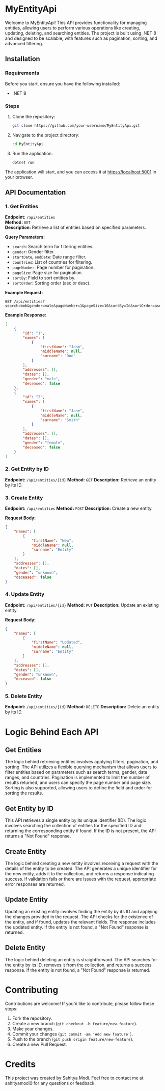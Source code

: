 # MyEntityApi

Welcome to MyEntityApi! This API provides functionality for managing entities, allowing users to perform various operations like creating, updating, deleting, and searching entities. The project is built using .NET 8 and designed to be scalable, with features such as pagination, sorting, and advanced filtering.

## Installation

### Requirements
Before you start, ensure you have the following installed:
- .NET 8

### Steps
1. Clone the repository:
    ```bash
    git clone https://github.com/your-username/MyEntityApi.git
    ```

2. Navigate to the project directory:
    ```bash
    cd MyEntityApi
    ```

3. Run the application:
    ```bash
    dotnet run
    ```

The application will start, and you can access it at [https://localhost:5001](https://localhost:5001) in your browser.

## API Documentation

### 1. Get Entities
**Endpoint:** `/api/entities`  
**Method:** `GET`  
**Description:** Retrieve a list of entities based on specified parameters.  

**Query Parameters:**
- `search`: Search term for filtering entities.
- `gender`: Gender filter.
- `startDate`, `endDate`: Date range filter.
- `countries`: List of countries for filtering.
- `pageNumber`: Page number for pagination.
- `pageSize`: Page size for pagination.
- `sortBy`: Field to sort entities by.
- `sortOrder`: Sorting order (asc or desc).

**Example Request:**
```http
GET /api/entities?search=bob&gender=male&pageNumber=1&pageSize=10&sortBy=Id&sortOrder=asc
```
**Example Response:**
```json
[
    {
        "id": "1",
        "names": [
            {
                "firstName": "John",
                "middleName": null,
                "surname": "Doe"
            }
        ],
        "addresses": [],
        "dates": [],
        "gender": "male",
        "deceased": false
    },
    {
        "id": "2",
        "names": [
            {
                "firstName": "Jane",
                "middleName": null,
                "surname": "Smith"
            }
        ],
        "addresses": [],
        "dates": [],
        "gender": "female",
        "deceased": false
    }
]
```

### 2. Get Entity by ID
**Endpoint:** `/api/entities/{id}`
**Method:** `GET`
**Description:** Retrieve an entity by its ID.

### 3. Create Entity
**Endpoint:** `/api/entities`
**Method:** `POST`
**Description:** Create a new entity.

**Request Body:**

```json
{
    "names": [
        {
            "firstName": "New",
            "middleName": null,
            "surname": "Entity"
        }
    ],
    "addresses": [],
    "dates": [],
    "gender": "unknown",
    "deceased": false
}
```

### 4. Update Entity
**Endpoint:** `/api/entities/{id}`
**Method:** `PUT`
**Description:** Update an existing entity.

**Request Body:**
```json
{
    "names": [
        {
            "firstName": "Updated",
            "middleName": null,
            "surname": "Entity"
        }
    ],
    "addresses": [],
    "dates": [],
    "gender": "unknown",
    "deceased": false
}
```

### 5. Delete Entity
**Endpoint:** `/api/entities/{id}`
**Method:** `DELETE`
**Description:** Delete an entity by its ID.

# Logic Behind Each API

## Get Entities
The logic behind retrieving entities involves applying filters, pagination, and sorting. The API utilizes a flexible querying mechanism that allows users to filter entities based on parameters such as search terms, gender, date ranges, and countries. Pagination is implemented to limit the number of results returned, and users can specify the page number and page size. Sorting is also supported, allowing users to define the field and order for sorting the results.

## Get Entity by ID
This API retrieves a single entity by its unique identifier (ID). The logic involves searching the collection of entities for the specified ID and returning the corresponding entity if found. If the ID is not present, the API returns a "Not Found" response.

## Create Entity
The logic behind creating a new entity involves receiving a request with the details of the entity to be created. The API generates a unique identifier for the new entity, adds it to the collection, and returns a response indicating success. If validation fails or there are issues with the request, appropriate error responses are returned.

## Update Entity
Updating an existing entity involves finding the entity by its ID and applying the changes provided in the request. The API checks for the existence of the entity, and if found, updates the relevant fields. The response includes the updated entity. If the entity is not found, a "Not Found" response is returned.

## Delete Entity
The logic behind deleting an entity is straightforward. The API searches for the entity by its ID, removes it from the collection, and returns a success response. If the entity is not found, a "Not Found" response is returned.

# Contributing
Contributions are welcome! If you'd like to contribute, please follow these steps:
1. Fork the repository.
2. Create a new branch (`git checkout -b feature/new-feature`).
3. Make your changes.
4. Commit your changes (`git commit -am 'Add new feature'`).
5. Push to the branch (`git push origin feature/new-feature`).
6. Create a new Pull Request.

# Credits
This project was created by Sahitya Modi. Feel free to contact me at sahityamodi0 for any questions or feedback.

